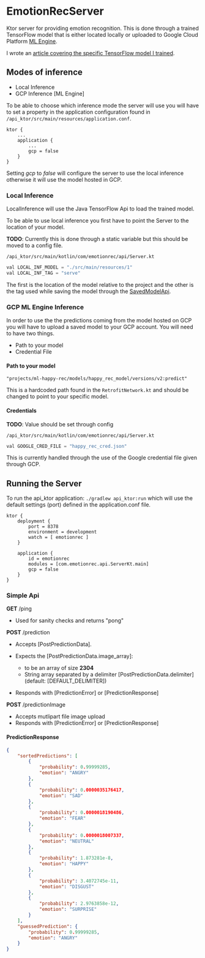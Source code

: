 # EmotionRecServer
Ktor server for providing emotion recognition. This is done through a trained TensorFlow model that is either located locally or uploaded to Google Cloud Platform [ML Engine](https://cloud.google.com/ml-engine/).

I wrote an [article covering the specific TensorFlow model I trained](https://medium.com/@jsflo.dev/training-a-tensorflow-model-to-recognize-emotions-a20c3bcd6468).

## Modes of inference
* Local Inference
* GCP Inference [ML Engine]

To be able to choose which inference mode the server will use you will have to set a property in the application configuration found in  `/api_ktor/src/main/resources/application.conf`.

```
ktor {
    ...
    application {
        ...
        gcp = false
    }
}

```

Setting *gcp* to *false* will configure the server to use the local inference otherwise it will use the model hosted in GCP.

### Local Inference
LocalInference will use the Java TensorFlow Api to load the trained model.

To be able to use local inference you first have to point the Server to the location of your model.

**TODO**: Currently this is done through a static variable but this should be moved to a config file.

`/api_ktor/src/main/kotlin/com/emotionrec/api/Server.kt`
```java
val LOCAL_INF_MODEL = "./src/main/resources/1"
val LOCAL_INF_TAG = "serve"
```

The first is the location of the model relative to the project and the other is the tag used while saving the model through the [SavedModelApi](https://medium.com/@jsflo.dev/saving-and-loading-a-tensorflow-model-using-the-savedmodel-api-17645576527).

### GCP ML Engine Inference
In order to use the the predictions coming from the model hosted on GCP you will have to upload a saved model to your GCP account. You will need to have two things.
* Path to your model
* Credential File

#### Path to your model
`"projects/ml-happy-rec/models/happy_rec_model/versions/v2:predict"`

This is a hardcoded path found in the `RetrofitNetwork.kt` and should be changed to point to your specific model.

#### Credentials
**TODO**: Value should be set through config

`/api_ktor/src/main/kotlin/com/emotionrec/api/Server.kt`
```java
val GOOGLE_CRED_FILE = "happy_rec_cred.json"
```

This is currently handled through the use of the Google credential file given through GCP.

## Running the Server
To run the api_ktor application: `./gradlew api_ktor:run`
which will use the default settings (port) defined in the application.conf file.

```
ktor {
    deployment {
        port = 8378
        environment = development
        watch = [ emotionrec ]
    }

    application {
        id = emotionrec
        modules = [com.emotionrec.api.ServerKt.main]
        gcp = false
    }
}
```
### Simple Api
**GET** /ping
* Used for sanity checks and returns "pong"

**POST** /prediction
* Accepts [PostPredictionData].
* Expects the [PostPredictionData.image_array]:
    * to be an array of size **2304**
    * String array separated by a delimiter [PostPredictionData.delimiter] (default: [DEFAULT_DELIMITER])

* Responds with [PredictionError] or [PredictionResponse]

**POST** /predictionImage
* Accepts mutlipart file image upload
* Responds with [PredictionError] or [PredictionResponse]

#### PredictionResponse
```json
{
    "sortedPredictions": [
        {
            "probability": 0.99999285,
            "emotion": "ANGRY"
        },
        {
            "probability": 0.0000035176417,
            "emotion": "SAD"
        },
        {
            "probability": 0.0000018190486,
            "emotion": "FEAR"
        },
        {
            "probability": 0.0000018007337,
            "emotion": "NEUTRAL"
        },
        {
            "probability": 1.873281e-8,
            "emotion": "HAPPY"
        },
        {
            "probability": 3.4072745e-11,
            "emotion": "DISGUST"
        },
        {
            "probability": 2.9763858e-12,
            "emotion": "SURPRISE"
        }
    ],
    "guessedPrediction": {
        "probability": 0.99999285,
        "emotion": "ANGRY"
    }
}
```
